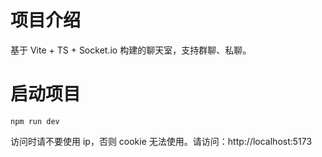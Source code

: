 # 项目介绍

基于 Vite + TS + Socket.io 构建的聊天室，支持群聊、私聊。

# 启动项目

```shell
npm run dev
```

访问时请不要使用 ip，否则 cookie 无法使用。请访问：http://localhost:5173
